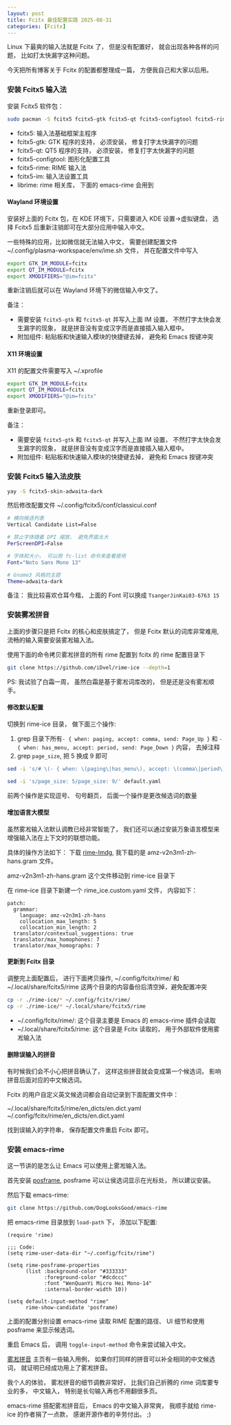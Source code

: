 ```yaml
---
layout: post
title: Fcitx 最佳配置实践 2025-08-31
categories: [Fcitx]
---
```


Linux 下最爽的输入法就是 Fcitx 了， 但是没有配置好， 就会出现各种各样的问题， 比如打太快漏字这种问题。 

今天把所有博客关于 Fcitx 的配置都整理成一篇， 方便我自己和大家以后用。

### 安装 Fcitx5 输入法
安装 Fcitx5 软件包：

```bash
sudo pacman -S fcitx5 fcitx5-gtk fcitx5-qt fcitx5-configtool fcitx5-rime librime
```

* fcitx5: 输入法基础框架主程序
* fcitx5-gtk: GTK 程序的支持， 必须安装， 修复打字太快漏字的问题
* fcitx5-qt: QT5 程序的支持， 必须安装， 修复打字太快漏字的问题
* fcitx5-configtool: 图形化配置工具
* fcitx5-rime: RIME 输入法
* fcitx5-im: 输入法设置工具
* librime: rime 相关库， 下面的 emacs-rime 会用到

#### Wayland 环境设置
安装好上面的 Fcitx 包，在 KDE 环境下，只需要进入 KDE 设置->虚拟键盘， 选择 Fcitx5 后重新注销即可在大部分应用中输入中文。

一些特殊的应用，比如微信就无法输入中文， 需要创建配置文件 ~/.config/plasma-workspace/env/ime.sh 文件， 并在配置文件中写入

```bash
export GTK_IM_MODULE=fcitx
export QT_IM_MODULE=fcitx
export XMODIFIERS="@im=fcitx"
```

重新注销后就可以在 Wayland 环境下的微信输入中文了。

备注： 
* 需要安装 `fcitx5-gtk` 和 `fcitx5-qt` 并写入上面 IM 设置， 不然打字太快会发生漏字的现象， 就是拼音没有变成汉字而是直接插入输入框中。
* 附加组件: 粘贴板和快速输入模块的快捷键去掉， 避免和 Emacs 按键冲突

#### X11 环境设置

X11 的配置文件需要写入 ~/.xprofile

```bash
export GTK_IM_MODULE=fcitx
export QT_IM_MODULE=fcitx
export XMODIFIERS="@im=fcitx"
```

重新登录即可。

备注： 
* 需要安装 `fcitx5-gtk` 和 `fcitx5-qt` 并写入上面 IM 设置， 不然打字太快会发生漏字的现象， 就是拼音没有变成汉字而是直接插入输入框中。
* 附加组件: 粘贴板和快速输入模块的快捷键去掉， 避免和 Emacs 按键冲突

### 安装 Fcitx5 输入法皮肤
```bash
yay -S fcitx5-skin-adwaita-dark
```

然后修改配置文件 ~/.config/fcitx5/conf/classicui.conf

```bash
# 横向候选列表
Vertical Candidate List=False

# 禁止字体随着 DPI 缩放， 避免界面太大
PerScreenDPI=False

# 字体和大小， 可以用 fc-list 命令来查看使用
Font="Noto Sans Mono 13"

# Gnome3 风格的主题
Theme=adwaita-dark
```

备注： 我比较喜欢仓耳今楷， 上面的 Font 可以换成 `TsangerJinKai03-6763 15`

### 安装雾凇拼音
上面的步骤只是把 Fcitx 的核心和皮肤搞定了， 但是 Fcitx 默认的词库非常难用, 流畅的输入需要安装雾凇输入法。

使用下面的命令拷贝雾凇拼音的所有 rime 配置到 fcitx 的 rime 配置目录下

```bash
git clone https://github.com/iDvel/rime-ice --depth=1
```

PS: 我试验了白霜一周， 虽然白霜是基于雾凇词库改的， 但是还是没有雾凇顺手。

#### 修改默认配置
切换到 rime-ice 目录， 做下面三个操作:
1. grep 目录下所有`- { when: paging, accept: comma, send: Page_Up }` 和 `- { when: has_menu, accept: period, send: Page_Down }` 内容， 去掉注释
2. grep `page_size`, 把 5 换成 9 即可

```bash
sed -i 's/# \(- { when: \(paging\|has_menu\), accept: \(comma\|period\), send: Page_\(Up\|Down\) }\)/\1/' default.yaml

sed -i 's/page_size: 5/page_size: 9/' default.yaml
```

前两个操作是实现逗号、 句号翻页， 后面一个操作是更改候选词的数量

#### 增加语言大模型
虽然雾凇输入法默认调教已经非常智能了， 我们还可以通过安装万象语言模型来增强输入法在上下文时的联想功能。

具体的操作方法如下：
下载 [rime-lmdg](https://github.com/amzxyz/RIME-LMDG/releases), 我下载的是 amz-v2n3m1-zh-hans.gram 文件。

amz-v2n3m1-zh-hans.gram 这个文件移动到 rime-ice 目录下

在 rime-ice 目录下新建一个 rime_ice.custom.yaml 文件， 内容如下：

```
patch:
  grammar:
    language: amz-v2n3m1-zh-hans
    collocation_max_length: 5
    collocation_min_length: 2
  translator/contextual_suggestions: true
  translator/max_homophones: 7
  translator/max_homographs: 7
```

#### 更新到 Fcitx 目录
调整完上面配置后， 进行下面拷贝操作, ~/.config/fcitx/rime/ 和 ~/.local/share/fcitx5/rime 这两个目录的内容备份后清空掉，避免配置冲突

```bash
cp -r ./rime-ice/* ~/.config/fcitx/rime/
cp -r ./rime-ice/* ~/.local/share/fcitx5/rime
```

* ~/.config/fcitx/rime/: 这个目录主要是 Emacs 的 emacs-rime 插件会读取
* ~/.local/share/fcitx5/rime: 这个目录是 Fcitx 读取的， 用于外部软件使用雾凇输入法

#### 删除误输入的拼音
有时候我们会不小心把拼音确认了， 这样这些拼音就会变成第一个候选词， 影响拼音后面对应的中文候选词。

Fcitx 的用户自定义英文候选词都会自动记录到下面配置文件中：

~/.local/share/fcitx5/rime/en_dicts/en.dict.yaml
~/.config/fcitx/rime/en_dicts/en.dict.yaml

找到误输入的字符串， 保存配置文件重启 Fcitx 即可。

### 安装 emacs-rime
这一节讲的是怎么让 Emacs 可以使用上雾凇输入法。

首先安装 [posframe](https://github.com/tumashu/posframe), posframe 可以让侯选词显示在光标处， 所以建议安装。

然后下载 emacs-rime:
```bash
git clone https://github.com/DogLooksGood/emacs-rime
```

把 emacs-rime 目录放到 ```load-path``` 下， 添加以下配置:

```elisp
(require 'rime)

;;; Code:
(setq rime-user-data-dir "~/.config/fcitx/rime")

(setq rime-posframe-properties
      (list :background-color "#333333"
            :foreground-color "#dcdccc"
            :font "WenQuanYi Micro Hei Mono-14"
            :internal-border-width 10))

(setq default-input-method "rime"
      rime-show-candidate 'posframe)
```

上面的配置分别设置 emacs-rime 读取 RIME 配置的路径、 UI 细节和使用 posframe 来显示候选词。

重启 Emacs 后， 调用 `toggle-input-method` 命令来尝试输入中文。

[雾凇拼音](https://github.com/iDvel/rime-ice) 主页有一些输入用例， 如果你打同样的拼音可以补全相同的中文候选词， 就证明已经成功用上了雾凇拼音。

我个人的体验， 雾凇拼音的细节调教非常好， 比我们自己折腾的 rime 词库要专业的多， 中文输入， 特别是长句输入再也不用翻很多页。

emacs-rime 搭配雾凇拼音后， Emacs 的中文输入非常爽， 我顺手就给 rime-ice 的作者捐了一点款， 感谢开源作者的辛劳付出。 ;)
